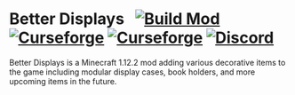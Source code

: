 
# Better Displays &nbsp; [![Build Mod](https://github.com/WinDanesz/BetterDisplays/actions/workflows/gradle.yml/badge.svg)](https://github.com/WinDanesz/BetterDisplays/actions/workflows/gradle.yml) [![Curseforge](http://cf.way2muchnoise.eu/full_514829_downloads.svg)](https://www.curseforge.com/minecraft/mc-mods/better-displays) [![Curseforge](http://cf.way2muchnoise.eu/versions/514829.svg)](http://www.curseforge.com/minecraft/mc-mods/better-displays/files) [![Discord](https://img.shields.io/discord/544897694448091146?color=7289DA&label=Discord)](https://discord.gg/wuSsgKwAKv)

Better Displays is a Minecraft 1.12.2 mod adding various decorative items to the game including modular display cases, book holders, and more upcoming items in the future.